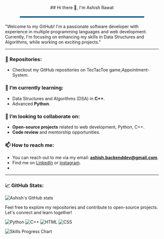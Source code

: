 <p align="center">
  ## Hi there 👋, I'm Ashish Rawat
</p>
<hr style="border: 2px solid #2980b9; width: 80%; margin: 20px auto;">
"Welcome to my GitHub! I'm a passionate software developer with experience in multiple programming languages and web development. Currently, I'm focusing on enhancing my skills in Data Structures and Algorithms, while working on exciting projects."

---

### 🔭 Repositories:
- Checkout my GitHub repositories on TecTacToe game,Appointment-System.

### 🌱 I’m currently learning:
- Data Structures and Algorithms (DSA) in **C++**.
- Advanced **Python**.

### 👯 I’m looking to collaborate on:
- **Open-source projects** related to web development, Python, C++.
- **Code review** and mentorship opportunities.

### 📫 How to reach me:
- You can reach out to me via my email: **ashish.backenddev@gmail.com**.
- Find me on [LinkedIn](https://www.linkedin.com/in/AshishRawat/) or [instagram](https://twitter.com/techbycode0).
- 
---

### 📈 GitHub Stats:

![Ashish's GitHub stats](https://github-readme-stats.vercel.app/api?username=Ashish-BackDev&show_icons=true&hide_title=true&count_private=true&theme=radical)

Feel free to explore my repositories and contribute to open-source projects. Let's connect and learn together!

![Python](https://img.shields.io/badge/Python-0%25-brightgreen)
![C++](https://img.shields.io/badge/C%2B%2B-50%25-yellowgreen)
![HTML](https://img.shields.io/badge/HTML-55%25-lightgreen)
![CSS](https://img.shields.io/badge/CSS-40%25-yellow)

![Skills Progress Chart](https://github.com/yourusername/yourrepositoryname/path/to/yourimage.png)

